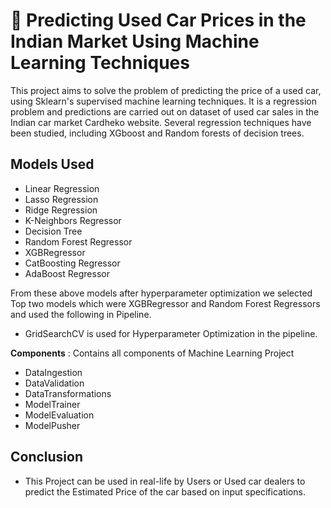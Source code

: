 # 🚗 Predicting Used Car Prices in the Indian Market Using Machine Learning Techniques

This project aims to solve the problem of predicting the price of a used car, using Sklearn's supervised machine learning techniques. It is a regression problem and predictions are carried out on dataset of used car sales in the Indian car market Cardheko website. Several regression techniques have been studied, including XGboost and Random forests of decision trees.


## Models Used
* Linear Regression
* Lasso Regression
* Ridge Regression
* K-Neighbors Regressor
* Decision Tree
* Random Forest Regressor
* XGBRegressor
* CatBoosting Regressor
* AdaBoost Regressor

From these above models after hyperparameter optimization we selected Top two models which were XGBRegressor and Random Forest Regressors and used the following in Pipeline.

* GridSearchCV is used for Hyperparameter Optimization in the pipeline.

**Components** : Contains all components of Machine Learning Project
- DataIngestion
- DataValidation
- DataTransformations
- ModelTrainer
- ModelEvaluation
- ModelPusher

## Conclusion
- This Project can be used in real-life by Users or Used car dealers to predict the Estimated Price of the car based on input specifications.
